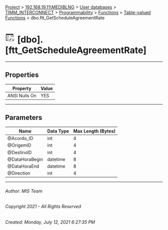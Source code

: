 #### 

[Project](../../../../../../index.md) > [192.168.19.11\\MEDIBLNG](../../../../../index.md) > [User databases](../../../../index.md) > [TIMM_INTERCONNECT](../../../index.md) > [Programmability](../../index.md) > [Functions](../index.md) > [Table-valued Functions](Table-valued_Functions.md) > dbo.ftt_GetScheduleAgreementRate

# ![Table-valued Functions](../../../../../../Images/Function_Table32.png) [dbo].[ftt_GetScheduleAgreementRate]

---

## <a name="#properties"></a>Properties

| Property | Value |
|---|---|
| ANSI Nulls On | YES |


---

## <a name="#parameters"></a>Parameters

| Name | Data Type | Max Length (Bytes) |
|---|---|---|
| @Acordo_ID | int | 4 |
| @OrigemID | int | 4 |
| @DestinoID | int | 4 |
| @DataHoraBegin | datetime | 8 |
| @DataHoraEnd | datetime | 8 |
| @Direction | int | 4 |


---

###### Author:  MIS Team

###### Copyright 2021 - All Rights Reserved

###### Created: Monday, July 12, 2021 6:27:35 PM

